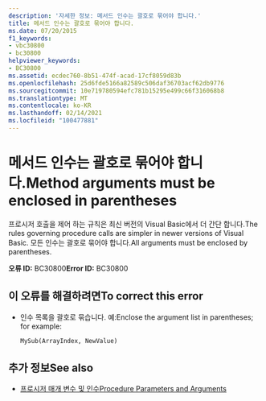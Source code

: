 ```yaml
---
description: '자세한 정보: 메서드 인수는 괄호로 묶어야 합니다.'
title: 메서드 인수는 괄호로 묶어야 합니다.
ms.date: 07/20/2015
f1_keywords:
- vbc30800
- bc30800
helpviewer_keywords:
- BC30800
ms.assetid: ecdec760-8b51-474f-acad-17cf8059d83b
ms.openlocfilehash: 25d6fde5166a82589c506daf36703acf62db9776
ms.sourcegitcommit: 10e719780594efc781b15295e499c66f316068b8
ms.translationtype: MT
ms.contentlocale: ko-KR
ms.lasthandoff: 02/14/2021
ms.locfileid: "100477881"
---
```

# <a name="method-arguments-must-be-enclosed-in-parentheses"></a><span data-ttu-id="99a6f-103">메서드 인수는 괄호로 묶어야 합니다.</span><span class="sxs-lookup"><span data-stu-id="99a6f-103">Method arguments must be enclosed in parentheses</span></span>

<span data-ttu-id="99a6f-104">프로시저 호출을 제어 하는 규칙은 최신 버전의 Visual Basic에서 더 간단 합니다.</span><span class="sxs-lookup"><span data-stu-id="99a6f-104">The rules governing procedure calls are simpler in newer versions of Visual Basic.</span></span> <span data-ttu-id="99a6f-105">모든 인수는 괄호로 묶어야 합니다.</span><span class="sxs-lookup"><span data-stu-id="99a6f-105">All arguments must be enclosed by parentheses.</span></span>

<span data-ttu-id="99a6f-106">**오류 ID:** BC30800</span><span class="sxs-lookup"><span data-stu-id="99a6f-106">**Error ID:** BC30800</span></span>

## <a name="to-correct-this-error"></a><span data-ttu-id="99a6f-107">이 오류를 해결하려면</span><span class="sxs-lookup"><span data-stu-id="99a6f-107">To correct this error</span></span>

- <span data-ttu-id="99a6f-108">인수 목록을 괄호로 묶습니다. 예:</span><span class="sxs-lookup"><span data-stu-id="99a6f-108">Enclose the argument list in parentheses; for example:</span></span>

  ```vb
  MySub(ArrayIndex, NewValue)
  ```

## <a name="see-also"></a><span data-ttu-id="99a6f-109">추가 정보</span><span class="sxs-lookup"><span data-stu-id="99a6f-109">See also</span></span>

- [<span data-ttu-id="99a6f-110">프로시저 매개 변수 및 인수</span><span class="sxs-lookup"><span data-stu-id="99a6f-110">Procedure Parameters and Arguments</span></span>](../programming-guide/language-features/procedures/procedure-parameters-and-arguments.md)
